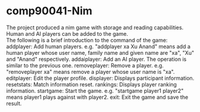 # comp90041-Nim
The project produced a nim game with storage and reading capabilities.  
Human and AI players can be added to the game.  
The following is a brief introduction to the command of the game:
addplayer: Add human players. e.g. "addplayer xa Xu Anand" means add a human player whose user name, family name and given 
name are "xa", "Xu" and "Anand" respectively.
addaiplayer: Add an AI player. The operation is similar to the previous one.
removeplayer: Remove a player. e.g. "removeplayer xa" means remove a player whose user name is "xa".
editplayer: Edit the player profile.
displayer: Displays participant information.
resetstats: Match information reset.
rankings: Displays player ranking information.
startgame: Start the game. e.g. "startgame player1 player2" means player1 plays against with player2.
exit: Exit the game and save the result.
